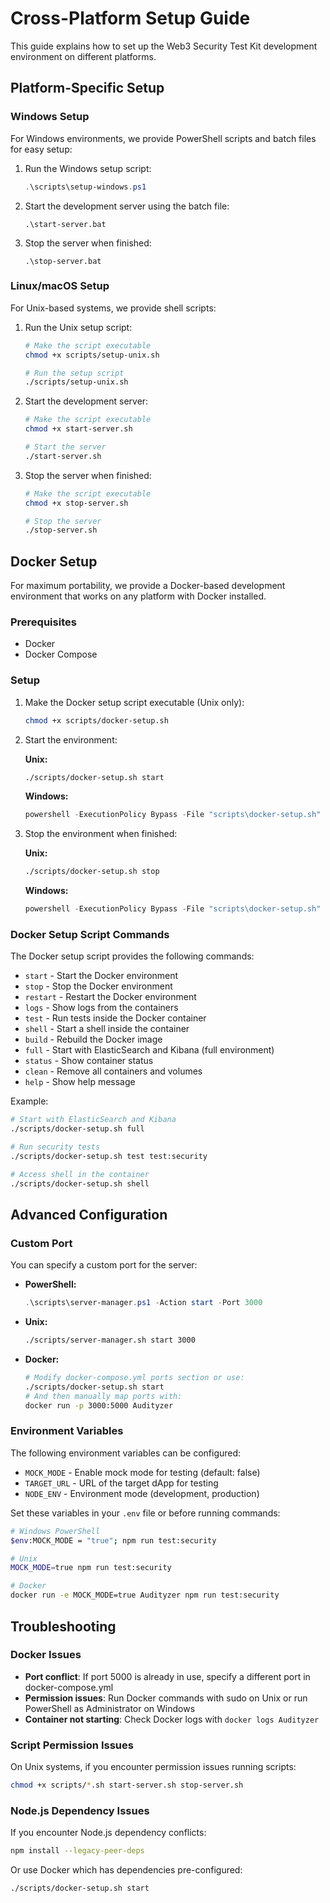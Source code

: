 # Cross-Platform Setup Guide

This guide explains how to set up the Web3 Security Test Kit development environment on different platforms.

## Platform-Specific Setup

### Windows Setup

For Windows environments, we provide PowerShell scripts and batch files for easy setup:

1. Run the Windows setup script:
   ```powershell
   .\scripts\setup-windows.ps1
   ```

2. Start the development server using the batch file:
   ```
   .\start-server.bat
   ```

3. Stop the server when finished:
   ```
   .\stop-server.bat
   ```

### Linux/macOS Setup

For Unix-based systems, we provide shell scripts:

1. Run the Unix setup script:
   ```bash
   # Make the script executable
   chmod +x scripts/setup-unix.sh
   
   # Run the setup script
   ./scripts/setup-unix.sh
   ```

2. Start the development server:
   ```bash
   # Make the script executable
   chmod +x start-server.sh
   
   # Start the server
   ./start-server.sh
   ```

3. Stop the server when finished:
   ```bash
   # Make the script executable
   chmod +x stop-server.sh
   
   # Stop the server
   ./stop-server.sh
   ```

## Docker Setup

For maximum portability, we provide a Docker-based development environment that works on any platform with Docker installed.

### Prerequisites

- Docker
- Docker Compose

### Setup

1. Make the Docker setup script executable (Unix only):
   ```bash
   chmod +x scripts/docker-setup.sh
   ```

2. Start the environment:
   
   **Unix:**
   ```bash
   ./scripts/docker-setup.sh start
   ```
   
   **Windows:**
   ```powershell
   powershell -ExecutionPolicy Bypass -File "scripts\docker-setup.sh" start
   ```

3. Stop the environment when finished:
   
   **Unix:**
   ```bash
   ./scripts/docker-setup.sh stop
   ```
   
   **Windows:**
   ```powershell
   powershell -ExecutionPolicy Bypass -File "scripts\docker-setup.sh" stop
   ```

### Docker Setup Script Commands

The Docker setup script provides the following commands:

- `start` - Start the Docker environment
- `stop` - Stop the Docker environment
- `restart` - Restart the Docker environment
- `logs` - Show logs from the containers
- `test` - Run tests inside the Docker container
- `shell` - Start a shell inside the container
- `build` - Rebuild the Docker image
- `full` - Start with ElasticSearch and Kibana (full environment)
- `status` - Show container status
- `clean` - Remove all containers and volumes
- `help` - Show help message

Example:
```bash
# Start with ElasticSearch and Kibana
./scripts/docker-setup.sh full

# Run security tests
./scripts/docker-setup.sh test test:security

# Access shell in the container
./scripts/docker-setup.sh shell
```

## Advanced Configuration

### Custom Port

You can specify a custom port for the server:

- **PowerShell:**
  ```powershell
  .\scripts\server-manager.ps1 -Action start -Port 3000
  ```

- **Unix:**
  ```bash
  ./scripts/server-manager.sh start 3000
  ```

- **Docker:**
  ```bash
  # Modify docker-compose.yml ports section or use:
  ./scripts/docker-setup.sh start
  # And then manually map ports with:
  docker run -p 3000:5000 Audityzer
  ```

### Environment Variables

The following environment variables can be configured:

- `MOCK_MODE` - Enable mock mode for testing (default: false)
- `TARGET_URL` - URL of the target dApp for testing
- `NODE_ENV` - Environment mode (development, production)

Set these variables in your `.env` file or before running commands:

```bash
# Windows PowerShell
$env:MOCK_MODE = "true"; npm run test:security

# Unix
MOCK_MODE=true npm run test:security

# Docker
docker run -e MOCK_MODE=true Audityzer npm run test:security
```

## Troubleshooting

### Docker Issues

- **Port conflict**: If port 5000 is already in use, specify a different port in docker-compose.yml
- **Permission issues**: Run Docker commands with sudo on Unix or run PowerShell as Administrator on Windows
- **Container not starting**: Check Docker logs with `docker logs Audityzer`

### Script Permission Issues

On Unix systems, if you encounter permission issues running scripts:

```bash
chmod +x scripts/*.sh start-server.sh stop-server.sh
```

### Node.js Dependency Issues

If you encounter Node.js dependency conflicts:

```bash
npm install --legacy-peer-deps
```

Or use Docker which has dependencies pre-configured:

```bash
./scripts/docker-setup.sh start
``` 
